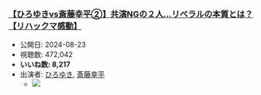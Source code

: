 ### [【ひろゆきvs斎藤幸平②】共演NGの２人…リベラルの本質とは？【リハックマ感動】](https://www.youtube.com/watch?v=VTG4_sQ-QvM)
-   公開日: 2024-08-23
-   視聴数: 472,042
-   **いいね数: 8,217**
-   出演者: [ひろゆき](/rehacq_fan/people/ひろゆき "wikilink"), [斎藤幸平](/rehacq_fan/people/斎藤幸平 "wikilink")
    - [![](https://img.youtube.com/vi/VTG4_sQ-QvM/hqdefault.jpg)](https://www.youtube.com/watch?v=VTG4_sQ-QvM)

